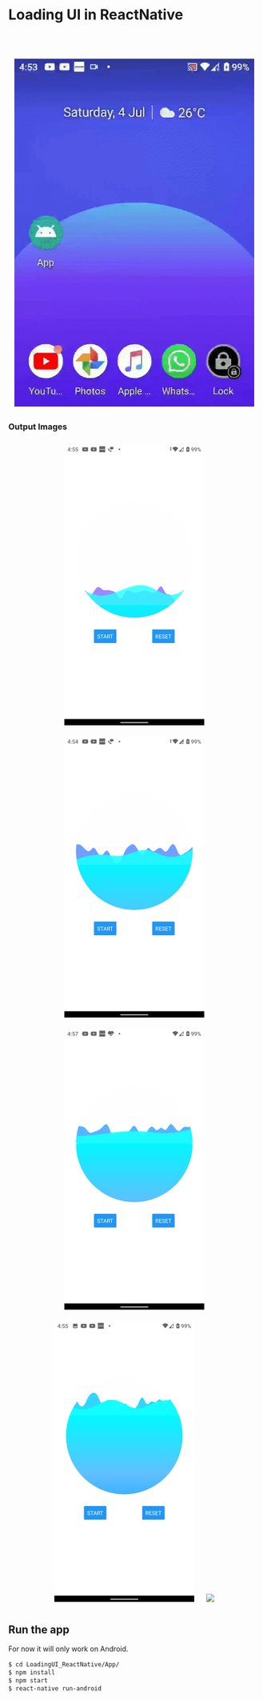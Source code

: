 # Loading UI in ReactNative
<br><br>

<p align="center">
<img style="padding:4px" src="/output/output.gif" width="480"/>
</p>


### Output Images
<p align="center">
  <img style="padding:10px" src="/output/1.png" width="280" />
  <img style="padding:10px" src="/output/2.png" width="280" /> 
  <img style="padding:10px" src="/output/3.png" width="280" />
  <img style="padding:10px" src="/output/4.png" width="280" />
  <img style="padding:10px" src="/output/5" width="280" />
</p>


## Run the app
For now it will only work on Android.

```
$ cd LoadingUI_ReactNative/App/
$ npm install
$ npm start
$ react-native run-android
```

